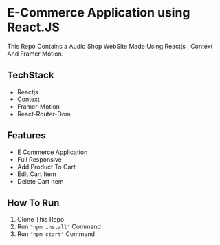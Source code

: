 # E-Commerce Application using React.JS
This Repo Contains a Audio Shop WebSite Made Using Reactjs , Context And Framer Motion.

## TechStack
- Reactjs
- Context
- Framer-Motion
- React-Router-Dom

## Features
- E Commerce Application
- Full Responsive 
- Add Product To Cart
- Edit Cart Item
- Delete Cart Item

## How To Run
1. Clone This Repo.
1. Run `"npm install"` Command
1. Run `"npm start"` Command
